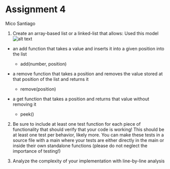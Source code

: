 # Assignment 4 
Mico Santiago

1. Create an array-based list or a linked-list that allows:
Used this model ![alt text](https://media.geeksforgeeks.org/wp-content/uploads/20200822122044/ibhll.jpg)
  - an add function that takes a value and inserts it into a given position into the list
    - add(number, position)

  - a remove function that takes a position and removes the value stored at that position of the list and returns it
    - remove(position)

  - a get function that takes a position and returns that value without removing it
    - peek()


2. Be sure to include at least one test function for each piece of functionality that should verify that your code is working!  This should be at least one test per behavior, likely more.  You can make these tests in a source file with a main where your tests are either directly in the main or inside their own standalone functions (please do not neglect the importance of testing!)

3. Analyze the complexity of your implementation with line-by-line analysis

